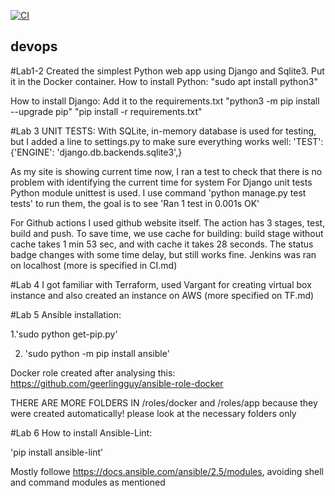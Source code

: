[![CI](https://github.com/urbeingwatched8/devops/actions/workflows/github-actions-demo.yml/badge.svg?branch=master)](https://github.com/urbeingwatched8/devops/actions/workflows/github-actions-demo.yml)
## devops
#Lab1-2 
Created the simplest Python web app using Django and Sqlite3. Put it in the Docker container.
How to install Python:
"sudo apt install python3"

How to install Django:
Add it to the requirements.txt
"python3 -m pip install --upgrade pip"
"pip install -r requirements.txt"

#Lab 3 
UNIT TESTS: 
With SQLite, in-memory database is used for testing, but I added a line to settings.py to make sure everything works well: 
'TEST': {'ENGINE': 'django.db.backends.sqlite3',} 
 
As my site is showing current time now, I ran a test to check that there is no problem with identifying the current time for system 
For Django unit tests Python module unittest is used. 
I use command 'python manage.py test tests' to run them, the goal is to see 'Ran 1 test in 0.001s OK'

For Github actions I used github website itself. The action has 3 stages, test, build and push. To save time, we use cache for building: build stage without cache takes 1 min 53 sec, and with cache it takes 28 seconds. The status badge changes with some time delay, but still works fine.
Jenkins was ran on localhost (more is specified in CI.md)

#Lab 4
I got familiar with Terraform, used Vargant for creating virtual box instance and also created an instance on AWS (more specified on TF.md)

#Lab 5 
Ansible installation:

1.'sudo python get-pip.py'

2. 'sudo python -m pip install ansible'

Docker role created after analysing this: https://github.com/geerlingguy/ansible-role-docker

THERE ARE MORE FOLDERS IN /roles/docker and /roles/app because they were created automatically! please look at the necessary folders only

#Lab 6
How to install Ansible-Lint:

'pip install ansible-lint'

Mostly followe https://docs.ansible.com/ansible/2.5/modules, avoiding shell and command modules as mentioned